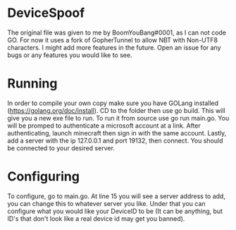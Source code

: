 # DeviceSpoof
The original file was given to me by BoomYouBang#0001, as I can not code GO. For now it uses a fork of GopherTunnel to allow NBT with Non-UTF8 characters. I might add more features in the future. Open an issue for any bugs or any features you would like to see.

# Running
In order to compile your own copy make sure you have GOLang installed (https://golang.org/doc/install). CD to the folder then use go build. This will give you a new exe file to run. To run it from source use go run main.go. You will be promped to authenticate a microsoft account at a link. After authenticating, launch minecraft then sign in with the same account. Lastly, add a server with the ip 127.0.0.1 and port 19132, then connect. You should be connected to your desired server.

# Configuring 
To configure, go to main.go. At line 15 you will see a server address to add, you can change this to whatever server you like. Under that you can configure what you would like your DeviceID to be (It can be anything, but ID's that don't look like a real device id may get you banned). 

